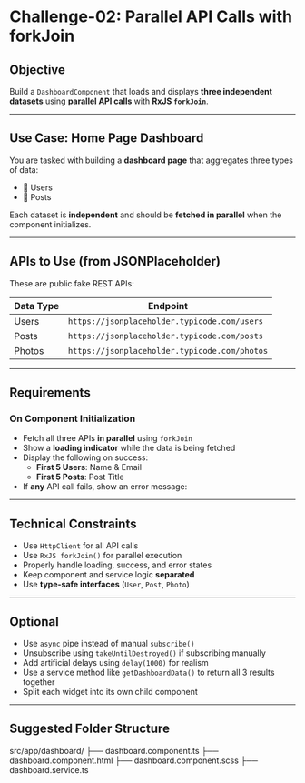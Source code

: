 # Challenge-02: Parallel API Calls with forkJoin

## Objective

Build a `DashboardComponent` that loads and displays **three independent datasets** using **parallel API calls** with **RxJS `forkJoin`**.

---

## Use Case: Home Page Dashboard

You are tasked with building a **dashboard page** that aggregates three types of data:

- 👤 Users
- 📝 Posts

Each dataset is **independent** and should be **fetched in parallel** when the component initializes.

---

## APIs to Use (from JSONPlaceholder)

These are public fake REST APIs:

| Data Type | Endpoint |
|-----------|----------|
| Users     | `https://jsonplaceholder.typicode.com/users` |
| Posts     | `https://jsonplaceholder.typicode.com/posts` |
| Photos    | `https://jsonplaceholder.typicode.com/photos` |

---

## Requirements

### On Component Initialization

- Fetch all three APIs **in parallel** using `forkJoin`
- Show a **loading indicator** while the data is being fetched
- Display the following on success:
  - **First 5 Users**: Name & Email
  - **First 5 Posts**: Post Title
- If **any** API call fails, show an error message:


---

## Technical Constraints

- Use `HttpClient` for all API calls
- Use `RxJS forkJoin()` for parallel execution
- Properly handle loading, success, and error states
- Keep component and service logic **separated**
- Use **type-safe interfaces** (`User`, `Post`, `Photo`)

---

## Optional

- Use `async` pipe instead of manual `subscribe()`
- Unsubscribe using `takeUntilDestroyed()` if subscribing manually
- Add artificial delays using `delay(1000)` for realism
- Use a service method like `getDashboardData()` to return all 3 results together
- Split each widget into its own child component

---

## Suggested Folder Structure

src/app/dashboard/
├── dashboard.component.ts
├── dashboard.component.html
├── dashboard.component.scss
├── dashboard.service.ts


